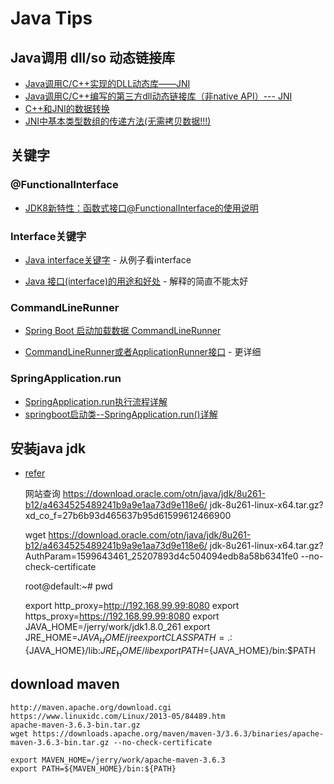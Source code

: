 # Java Tips

## Java调用 dll/so 动态链接库
- [Java调用C/C++实现的DLL动态库——JNI](https://www.cnblogs.com/xiehy/p/3365682.html)
- [Java调用C/C++编写的第三方dll动态链接库（非native API）--- JNI](https://www.cnblogs.com/AnnieKim/archive/2012/01/01/2309567.html)
- [C++和JNI的数据转换](https://www.cnblogs.com/daniel-shen/archive/2006/10/16/530587.html)
- [JNI中基本类型数组的传递方法(无需拷贝数据!!!)](https://blog.csdn.net/iteye_11349/article/details/82436966)

## 关键字
### @FunctionalInterface
- [JDK8新特性：函数式接口@FunctionalInterface的使用说明](https://blog.csdn.net/aitangyong/article/details/54137067)

### Interface关键字
- [Java interface关键字](https://blog.csdn.net/u013453970/article/details/47618283?utm_medium=distribute.pc_relevant.none-task-blog-BlogCommendFromBaidu-2.channel_param&depth_1-utm_source=distribute.pc_relevant.none-task-blog-BlogCommendFromBaidu-2.channel_param) - 从例子看interface

- [Java 接口(interface)的用途和好处](https://blog.csdn.net/nvd11/article/details/41129935?utm_medium=distribute.pc_relevant_t0.none-task-blog-BlogCommendFromMachineLearnPai2-1.channel_param&depth_1-utm_source=distribute.pc_relevant_t0.none-task-blog-BlogCommendFromMachineLearnPai2-1.channel_param) - 解释的简直不能太好

### CommandLineRunner
- [Spring Boot 启动加载数据 CommandLineRunner](https://blog.csdn.net/catoop/article/details/50501710)

- [CommandLineRunner或者ApplicationRunner接口](https://www.jianshu.com/p/5d4ffe267596) - 更详细

### SpringApplication.run
- [SpringApplication.run执行流程详解](http://c.biancheng.net/view/4632.html)
- [springboot启动类--SpringApplication.run()详解](hhttps://blog.csdn.net/weixin_41884010/article/details/88844946)

## 安装java jdk
- [refer](https://www.cnblogs.com/carryLess/p/7508378.html)
   
    网站查询
    https://download.oracle.com/otn/java/jdk/8u261-b12/a4634525489241b9a9e1aa73d9e118e6/    jdk-8u261-linux-x64.tar.gz?xd_co_f=27b6b93d465637b95d61599612466900

    wget https://download.oracle.com/otn/java/jdk/8u261-b12/a4634525489241b9a9e1aa73d9e118e6/   jdk-8u261-linux-x64.tar.gz?AuthParam=1599643461_25207893d4c504094edb8a58b6341fe0   --no-check-certificate

    root@default:~# pwd

    export http_proxy=http://192.168.99.99:8080
    export https_proxy=https://192.168.99.99:8080
    export JAVA_HOME=/jerry/work/jdk1.8.0_261
    export JRE_HOME=${JAVA_HOME}/jre
    export CLASSPATH=.:${JAVA_HOME}/lib:${JRE_HOME}/lib
    export PATH=${JAVA_HOME}/bin:$PATH

## download maven

    http://maven.apache.org/download.cgi
    https://www.linuxidc.com/Linux/2013-05/84489.htm
    apache-maven-3.6.3-bin.tar.gz
    wget https://downloads.apache.org/maven/maven-3/3.6.3/binaries/apache-maven-3.6.3-bin.tar.gz --no-check-certificate

    export MAVEN_HOME=/jerry/work/apache-maven-3.6.3
    export PATH=${MAVEN_HOME}/bin:${PATH}

